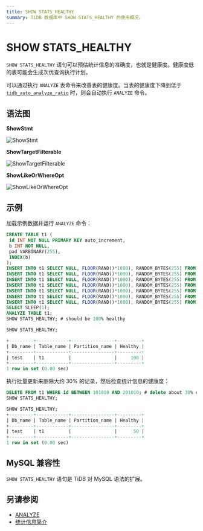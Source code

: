 ```yaml
---
title: SHOW STATS_HEALTHY
summary: TiDB 数据库中 SHOW STATS_HEALTHY 的使用概况。
---
```


# SHOW STATS_HEALTHY

`SHOW STATS_HEALTHY` 语句可以预估统计信息的准确度，也就是健康度。健康度低的表可能会生成次优查询执行计划。

可以通过执行 `ANALYZE` 表命令来改善表的健康度。当表的健康度下降到低于 [`tidb_auto_analyze_ratio`](/system-variables.md#tidb_auto_analyze_ratio) 时，则会自动执行 `ANALYZE` 命令。

## 语法图

**ShowStmt**

![ShowStmt](https://docs-download.pingcap.com/media/images/docs-cn/sqlgram/ShowStmt.png)

**ShowTargetFilterable**

![ShowTargetFilterable](https://docs-download.pingcap.com/media/images/docs-cn/sqlgram/ShowTargetFilterable.png)

**ShowLikeOrWhereOpt**

![ShowLikeOrWhereOpt](https://docs-download.pingcap.com/media/images/docs-cn/sqlgram/ShowLikeOrWhereOpt.png)

## 示例

加载示例数据并运行 `ANALYZE` 命令：


```sql
CREATE TABLE t1 (
 id INT NOT NULL PRIMARY KEY auto_increment,
 b INT NOT NULL,
 pad VARBINARY(255),
 INDEX(b)
);
INSERT INTO t1 SELECT NULL, FLOOR(RAND()*1000), RANDOM_BYTES(255) FROM dual;
INSERT INTO t1 SELECT NULL, FLOOR(RAND()*1000), RANDOM_BYTES(255) FROM t1 a JOIN t1 b JOIN t1 c LIMIT 100000;
INSERT INTO t1 SELECT NULL, FLOOR(RAND()*1000), RANDOM_BYTES(255) FROM t1 a JOIN t1 b JOIN t1 c LIMIT 100000;
INSERT INTO t1 SELECT NULL, FLOOR(RAND()*1000), RANDOM_BYTES(255) FROM t1 a JOIN t1 b JOIN t1 c LIMIT 100000;
INSERT INTO t1 SELECT NULL, FLOOR(RAND()*1000), RANDOM_BYTES(255) FROM t1 a JOIN t1 b JOIN t1 c LIMIT 100000;
INSERT INTO t1 SELECT NULL, FLOOR(RAND()*1000), RANDOM_BYTES(255) FROM t1 a JOIN t1 b JOIN t1 c LIMIT 100000;
INSERT INTO t1 SELECT NULL, FLOOR(RAND()*1000), RANDOM_BYTES(255) FROM t1 a JOIN t1 b JOIN t1 c LIMIT 100000;
SELECT SLEEP(1);
ANALYZE TABLE t1;
SHOW STATS_HEALTHY; # should be 100% healthy
```


```sql
SHOW STATS_HEALTHY;
```

```sql
+---------+------------+----------------+---------+
| Db_name | Table_name | Partition_name | Healthy |
+---------+------------+----------------+---------+
| test    | t1         |                |     100 |
+---------+------------+----------------+---------+
1 row in set (0.00 sec)
```

执行批量更新来删除大约 30% 的记录，然后检查统计信息的健康度：


```sql
DELETE FROM t1 WHERE id BETWEEN 101010 AND 201010; # delete about 30% of records
SHOW STATS_HEALTHY;
```

```sql
SHOW STATS_HEALTHY;
+---------+------------+----------------+---------+
| Db_name | Table_name | Partition_name | Healthy |
+---------+------------+----------------+---------+
| test    | t1         |                |      50 |
+---------+------------+----------------+---------+
1 row in set (0.00 sec)
```

## MySQL 兼容性

`SHOW STATS_HEALTHY` 语句是 TiDB 对 MySQL 语法的扩展。

## 另请参阅

* [ANALYZE](/sql-statements/sql-statement-analyze-table.md)
* [统计信息简介](/statistics.md)